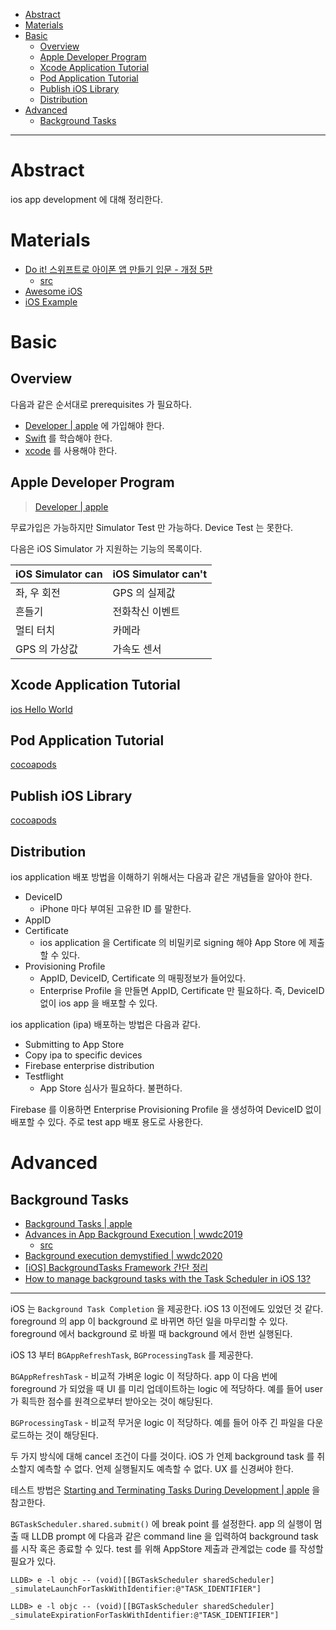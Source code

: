 - [Abstract](#abstract)
- [Materials](#materials)
- [Basic](#basic)
  - [Overview](#overview)
  - [Apple Developer Program](#apple-developer-program)
  - [Xcode Application Tutorial](#xcode-application-tutorial)
  - [Pod Application Tutorial](#pod-application-tutorial)
  - [Publish iOS Library](#publish-ios-library)
  - [Distribution](#distribution)
- [Advanced](#advanced)
  - [Background Tasks](#background-tasks)

----

# Abstract

ios app development 에 대해 정리한다.

# Materials

* [ Do it! 스위프트로 아이폰 앱 만들기 입문 - 개정 5판](http://www.yes24.com/Product/Goods/96825837)
  * [src](https://github.com/doitswift/example)
* [Awesome iOS](https://github.com/vsouza/awesome-ios)
* [iOS Example](https://iosexample.com/)

# Basic

## Overview

다음과 같은 순서대로 prerequisites 가 필요하다.

* [Developer | apple](https://developer.apple.com/account/) 에 가입해야 한다.
* [Swift](/swift/README.md) 를 학습해야 한다.
* [xcode](/xcode/README.md) 를 사용해야 한다.

## Apple Developer Program

> [Developer | apple](https://developer.apple.com/account/)

무료가입은 가능하지만 Simulator Test 만 가능하다. Device Test 는 못한다.

다음은 iOS Simulator 가 지원하는 기능의 목록이다. 

| iOS Simulator can | iOS Simulator can't |
|---|---|
| 좌, 우 회전 | GPS 의 실제값 |
| 흔들기 | 전화착신 이벤트 |
| 멀티 터치 | 카메라 |
| GPS 의 가상값 | 가속도 센서 |

## Xcode Application Tutorial

[ios Hello World](iosappdevelopment_helloworld.md)

## Pod Application Tutorial

[cocoapods](/cocoapods/README.md#using-pod-application-create)

## Publish iOS Library

[cocoapods](/cocoapods/README.md#using-pod-lib-create)

## Distribution

ios application 배포 방법을 이해하기 위해서는 다음과 같은 개념들을 알아야 한다.

* DeviceID
  * iPhone 마다 부여된 고유한 ID 를 말한다.
* AppID
* Certificate
  * ios application 을 Certificate 의 비밀키로 signing 해야 App Store 에 제출할
    수 있다. 
* Provisioning Profile
  * AppID, DeviceID, Certificate 의 매핑정보가 들어있다.
  * Enterprise Profile 을 만들면 AppID, Certificate 만 필요하다. 즉, DeviceID
    없이 ios app 을 배포할 수 있다.

ios application (ipa) 배포하는 방법은 다음과 같다.

* Submitting to App Store 
* Copy ipa to specific devices
* Firebase enterprise distribution
* Testflight
  * App Store 심사가 필요하다. 불편하다.

Firebase 를 이용하면 Enterprise Provisioning Profile 을 생성하여 DeviceID 없이
배포할 수 있다. 주로 test app 배포 용도로 사용한다.

# Advanced

## Background Tasks

* [Background Tasks | apple](https://developer.apple.com/documentation/backgroundtasks)
* [Advances in App Background Execution | wwdc2019](https://developer.apple.com/videos/play/wwdc2019/707/)
  * [src](https://developer.apple.com/documentation/backgroundtasks/refreshing_and_maintaining_your_app_using_background_tasks)
* [Background execution demystified | wwdc2020](https://developer.apple.com/videos/play/wwdc2020/10063)
* [[iOS] BackgroundTasks Framework 간단 정리](https://lemon-dev.tistory.com/entry/iOS-BackgroundTask-Framework-%EA%B0%84%EB%8B%A8-%EC%A0%95%EB%A6%AC)
* [How to manage background tasks with the Task Scheduler in iOS 13?](https://snow.dog/blog/how-to-manage-background-tasks-with-the-task-scheduler-in-ios-13)

----

iOS 는 `Background Task Completion` 을 제공한다. iOS 13 이전에도 있었던 것 같다.
foreground 의 app 이 background 로 바뀌면 하던 일을 마무리할 수 있다. foreground
에서 background 로 바뀔 때 background 에서 한번 실행된다.

iOS 13 부터 `BGAppRefreshTask`, `BGProcessingTask` 를 제공한다. 

`BGAppRefreshTask` - 비교적 가벼운 logic 이 적당하다. app 이 다음 번에
foreground 가 되었을 때 UI 를 미리 업데이트하는 logic 에 적당하다. 예를 들어
user 가 획득한 점수를 원격으로부터 받아오는 것이 해당된다.

`BGProcessingTask` - 비교적 무거운 logic 이 적당하다. 예를 들어 아주 긴 파일을
다운로드하는 것이 해당된다. 

두 가지 방식에 대해 cancel 조건이 다를 것이다. iOS 가 언제 background task 를
취소할지 예측할 수 없다. 언제 실행될지도 예측할 수 없다. UX 를 신경써야 한다.

테스트 방법은 [Starting and Terminating Tasks During Development |
apple](https://developer.apple.com/documentation/backgroundtasks/starting_and_terminating_tasks_during_development)
을 참고한다. 

`BGTaskScheduler.shared.submit()` 에 break point 를 설정한다. app 의 실행이 멈출
때 LLDB prompt 에 다음과 같은 command line 을 입력하여 background task 를 시작
혹은 종료할 수 있다. test 를 위해 AppStore 제출과 관계없는 code 를 작성할 필요가 있다.

```
LLDB> e -l objc -- (void)[[BGTaskScheduler sharedScheduler] _simulateLaunchForTaskWithIdentifier:@"TASK_IDENTIFIER"]

LLDB> e -l objc -- (void)[[BGTaskScheduler sharedScheduler] _simulateExpirationForTaskWithIdentifier:@"TASK_IDENTIFIER"]
```
